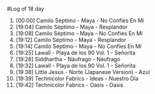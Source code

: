 #Log of 18 day

1. [00:00] Camilo Séptimo - Maya - No Confíes En Mí
1. [19:04] Camilo Séptimo - Maya - Resplandor
1. [19:08] Camilo Séptimo - Maya - No Confíes En Mí
1. [19:12] Camilo Séptimo - Maya - Resplandor
1. [19:14] Camilo Séptimo - Maya - No Confíes En Mí
1. [19:25] Lawall - Playa de los 90 Vol. 1 - Señorita
1. [19:28] Siddhartha - Náufrago - Náufrago
1. [19:32] Lawall - Playa de los 90 Vol. 1 - Señorita
1. [19:38] Little Jesus - Norte (Japanese Version) - Azul
1. [19:39] Technicolor Fabrics - Ideas - Nuestro Día
1. [19:42] Technicolor Fabrics - Oasis - Oasis
